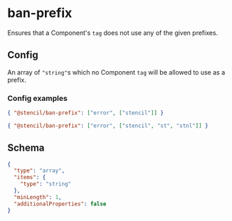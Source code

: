 # ban-prefix

Ensures that a Component's `tag` does not use any of the given prefixes.

## Config

An array of `"string"`s which no Component `tag` will be allowed to use as a prefix.

### Config examples

```json
{ "@stencil/ban-prefix": ["error", ["stencil"]] }
```

```json
{ "@stencil/ban-prefix": ["error", ["stencil", "st", "stnl"]] }
```

## Schema

```json
{
  "type": "array",
  "items": {
    "type": "string"
  },
  "minLength": 1,
  "additionalProperties": false
}
```
